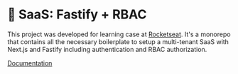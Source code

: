 # 🔐 SaaS: Fastify + RBAC
This project was developed for learning case at [Rocketseat](https://www.rocketseat.com.br/). It's a monorepo that contains all the necessary boilerplate to setup a multi-tenant SaaS with Next.js and Fastify including authentication and RBAC authorization.

[Documentation](https://github.com/rcrdk/nextjs-fastify-saas-rbac)